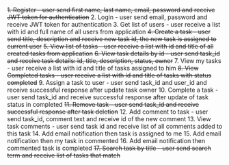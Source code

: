 ~~1. Register - user send first name, last name, email, password and receive JWT token for authentication~~
2. Login - user send email, password and receive JWT token for authentication
3. Get list of users - user receive a list with id and full name of all users from application
~~4. Create a task - user send title, description and receive new task id, the new task is assigned to current user~~
~~5. View list of tasks - user receive a list with id and title of all created tasks from application~~
~~6. View task details by id - user send task_id and receive task details: id, title, description, status, owner~~
7. View my tasks - user receive a list with id and title of tasks assigned to him
~~8. View Completed tasks - user receive a list with id and title of tasks with status completed~~
9. Assign a task to user - user send task_id and user_id and receive successful response after update task owner
10. Complete a task - user send task_id and receive successful response after update of task status in completed
~~11. Remove task - user send task_id and receive successful response after task deletion~~
12. Add comment to task - user send task_id, comment text and receive id of the new comment
13. View task comments - user send task id and receive list of all comments added to this task
14. Add email notification then task is assigned to me
15. Add email notification then my task in commented
16. Add email notification then commented task is completed
~~17. Search task by title - user send search term and receive list of tasks that match~~
